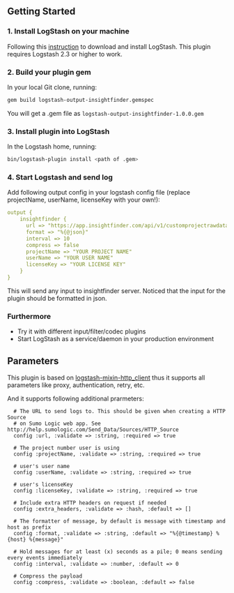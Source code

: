 ## Getting Started

### 1. Install LogStash on your machine
Following this [instruction](https://www.elastic.co/guide/en/logstash/current/getting-started-with-logstash.html) to download and install LogStash. This plugin requires Logstash 2.3 or higher to work.

### 2. Build your plugin gem
In your local Git clone, running:
```sh
gem build logstash-output-insightfinder.gemspec
```
You will get a .gem file as `logstash-output-insightfinder-1.0.0.gem`

### 3. Install plugin into LogStash
In the Logstash home, running:
```sh
bin/logstash-plugin install <path of .gem>
```

### 4. Start Logstash and send log
Add following output config in your logstash config file (replace projectName, userName, licenseKey with your own!):
```yml
output {
    insightfinder {
      url => "https://app.insightfinder.com/api/v1/customprojectrawdata"
      format => "%{@json}"
      interval => 10
      compress => false
      projectName => "YOUR PROJECT NAME"
      userName => "YOUR USER NAME"
      licenseKey => "YOUR LICENSE KEY"
    }
}
```
This will send any input to insightfinder server. Noticed that the input for the plugin should be formatted in json.

### Furthermore
- Try it with different input/filter/codec plugins
- Start LogStash as a service/daemon in your production environment

## Parameters
This plugin is based on [logstash-mixin-http_client](https://github.com/logstash-plugins/logstash-mixin-http_client) thus it supports all parameters like proxy, authentication, retry, etc.

And it supports following additional prarmeters:
```
  # The URL to send logs to. This should be given when creating a HTTP Source
  # on Sumo Logic web app. See http://help.sumologic.com/Send_Data/Sources/HTTP_Source
  config :url, :validate => :string, :required => true

  # The project number user is using
  config :projectName, :validate => :string, :required => true

  # user's user name
  config :userName, :validate => :string, :required => true

  # user's licenseKey
  config :licenseKey, :validate => :string, :required => true

  # Include extra HTTP headers on request if needed
  config :extra_headers, :validate => :hash, :default => []

  # The formatter of message, by default is message with timestamp and host as prefix
  config :format, :validate => :string, :default => "%{@timestamp} %{host} %{message}"

  # Hold messages for at least (x) seconds as a pile; 0 means sending every events immediately  
  config :interval, :validate => :number, :default => 0

  # Compress the payload
  config :compress, :validate => :boolean, :default => false

```
